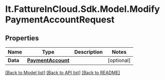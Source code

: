 # It.FattureInCloud.Sdk.Model.ModifyPaymentAccountRequest

## Properties

Name | Type | Description | Notes
------------ | ------------- | ------------- | -------------
**Data** | [**PaymentAccount**](PaymentAccount.md) |  | [optional] 

[[Back to Model list]](../../README.md#documentation-for-models) [[Back to API list]](../../README.md#documentation-for-api-endpoints) [[Back to README]](../../README.md)

